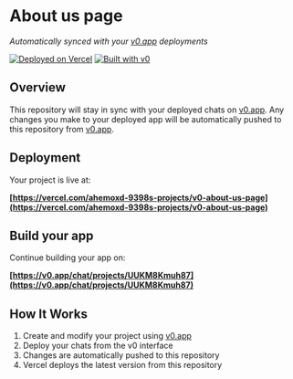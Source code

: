 # About us page

*Automatically synced with your [v0.app](https://v0.app) deployments*

[![Deployed on Vercel](https://img.shields.io/badge/Deployed%20on-Vercel-black?style=for-the-badge&logo=vercel)](https://vercel.com/ahemoxd-9398s-projects/v0-about-us-page)
[![Built with v0](https://img.shields.io/badge/Built%20with-v0.app-black?style=for-the-badge)](https://v0.app/chat/projects/UUKM8Kmuh87)

## Overview

This repository will stay in sync with your deployed chats on [v0.app](https://v0.app).
Any changes you make to your deployed app will be automatically pushed to this repository from [v0.app](https://v0.app).

## Deployment

Your project is live at:

**[https://vercel.com/ahemoxd-9398s-projects/v0-about-us-page](https://vercel.com/ahemoxd-9398s-projects/v0-about-us-page)**

## Build your app

Continue building your app on:

**[https://v0.app/chat/projects/UUKM8Kmuh87](https://v0.app/chat/projects/UUKM8Kmuh87)**

## How It Works

1. Create and modify your project using [v0.app](https://v0.app)
2. Deploy your chats from the v0 interface
3. Changes are automatically pushed to this repository
4. Vercel deploys the latest version from this repository
